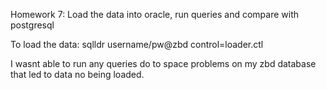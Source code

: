 Homework 7: Load the data into oracle, run queries and compare with postgresql

To load the data:
sqlldr username/pw@zbd control=loader.ctl

I wasnt able to run any queries do to space problems on my zbd database that led to data no being loaded.